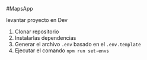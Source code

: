 #MapsApp

levantar proyecto en Dev

1. Clonar repositorio
2. Instalarlas dependencias
3. Generar el archivo `.env` basado en el `.env.template`
4. Ejecutar el comando `npm run set-envs`
